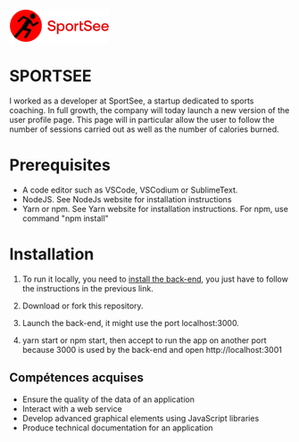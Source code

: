 
<img src="./public/logo.png"/>

# SPORTSEE
I worked as a developer at SportSee, a startup dedicated to sports coaching. In full growth, the company will today launch a new version of the user profile page. This page will in particular allow the user to follow the number of sessions carried out as well as the number of calories burned.

# Prerequisites
* A code editor such as VSCode, VSCodium or SublimeText.
* NodeJS. See NodeJs website for installation instructions
* Yarn or npm. See Yarn website for installation instructions. For npm, use command "npm install"


# Installation
1. To run it locally, you need to [install the back-end](https://github.com/OpenClassrooms-Student-Center/P9-front-end-dashboard), you just have to follow the instructions in the previous link.

2. Download or fork this repository.

3. Launch the back-end, it might use the port localhost:3000.

4. yarn start or npm start, then accept to run the app on another port because 3000 is used by the back-end and open http://localhost:3001


## Compétences acquises
- Ensure the quality of the data of an application
- Interact with a web service
- Develop advanced graphical elements using JavaScript libraries
- Produce technical documentation for an application
